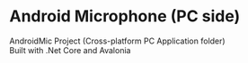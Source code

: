 # Android Microphone (PC side)  

AndroidMic Project (Cross-platform PC Application folder)  
Built with .Net Core and Avalonia  


